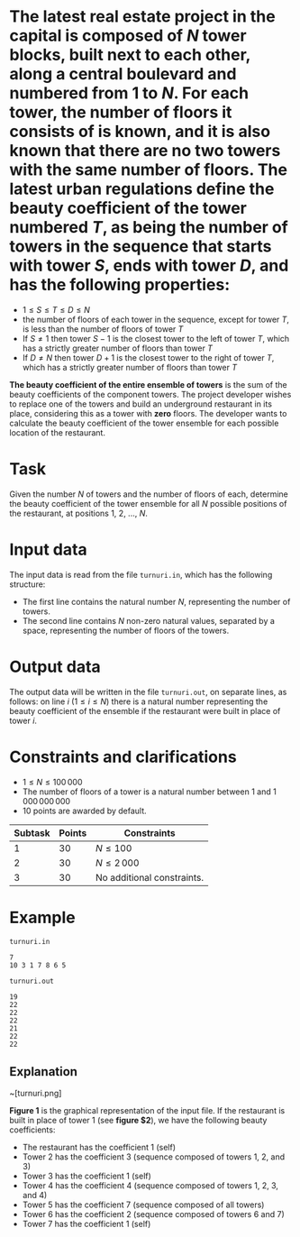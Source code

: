 # The latest real estate project in the capital is composed of $N$ tower blocks, built next to each other, along a central boulevard and numbered from $1$ to $N$. For each tower, the number of floors it consists of is known, and it is also known that there are no two towers with the same number of floors. The latest urban regulations define the **beauty coefficient** of the tower numbered $T$, as being the number of towers in the sequence that starts with tower $S$, ends with tower $D$, and has the following properties:
* $1 \leq S \leq T \leq D \leq N$
* the number of floors of each tower in the sequence, except for tower $T$, is less than the number of floors of tower $T$
* If $S \neq 1$ then tower $S-1$ is the closest tower to the left of tower $T$, which has a strictly greater number of floors than tower $T$
* If $D \neq N$ then tower $D+1$ is the closest tower to the right of tower $T$, which has a strictly greater number of floors than tower $T$

**The beauty coefficient of the entire ensemble of towers** is the sum of the beauty coefficients of the component towers. The project developer wishes to replace one of the towers and build an underground restaurant in its place, considering this as a tower with **zero** floors. The developer wants to calculate the beauty coefficient of the tower ensemble for each possible location of the restaurant.

# Task

Given the number $N$ of towers and the number of floors of each, determine the beauty coefficient of the tower ensemble for all $N$ possible positions of the restaurant, at positions $1$, $2$, ..., $N$.

# Input data

The input data is read from the file `turnuri.in`, which has the following structure:

* The first line contains the natural number $N$, representing the number of towers.
* The second line contains $N$ non-zero natural values, separated by a space, representing the number of floors of the towers.

# Output data

The output data will be written in the file `turnuri.out`, on separate lines, as follows: on line $i$ ($1 \leq i \leq N$) there is a natural number representing the beauty coefficient of the ensemble if the restaurant were built in place of tower $i$.

# Constraints and clarifications

* $1 \leq N \leq 100\, 000$
* The number of floors of a tower is a natural number between $1$ and $1\, 000\, 000\, 000$
* $10$ points are awarded by default.

| Subtask | Points | Constraints          |
| - | ------- | ------------------- |
| 1 | 30      | $N \leq 100$ |
| 2 | 30      | $N \leq 2 \, 000$      |
| 3 | 30      | No additional constraints.      |

# Example

`turnuri.in`
```
7
10 3 1 7 8 6 5
```

`turnuri.out`
```
19
22
22
22
21
22
22
```

## Explanation

~[turnuri.png]

**Figure $1$** is the graphical representation of the input file. 
If the restaurant is built in place of tower $1$ (see **figure $2**), we have the following beauty coefficients:

* The restaurant has the coefficient $1$ (self)
* Tower $2$ has the coefficient $3$ (sequence composed of towers $1$, $2$, and $3$)
* Tower $3$ has the coefficient $1$ (self)
* Tower $4$ has the coefficient $4$ (sequence composed of towers $1$, $2$, $3$, and $4$)
* Tower $5$ has the coefficient $7$ (sequence composed of all towers)
* Tower $6$ has the coefficient $2$ (sequence composed of towers $6$ and $7$)
* Tower $7$ has the coefficient $1$ (self)
